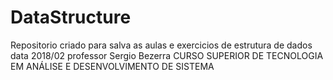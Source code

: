 # DataStructure
Repositorio criado para salva as aulas e exercicios de estrutura de dados 
data 2018/02 
professor Sergio Bezerra
CURSO SUPERIOR DE TECNOLOGIA EM ANÁLISE E DESENVOLVIMENTO DE SISTEMA
